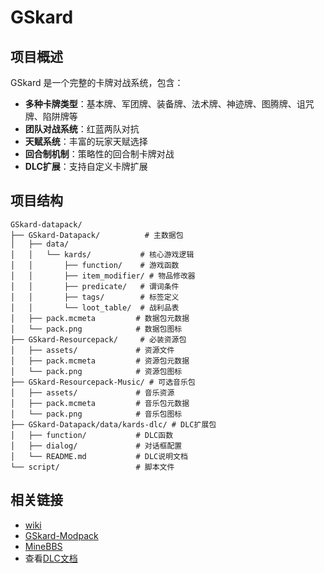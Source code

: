 # GSkard



## 项目概述

GSkard 是一个完整的卡牌对战系统，包含：
- **多种卡牌类型**：基本牌、军团牌、装备牌、法术牌、神迹牌、图腾牌、诅咒牌、陷阱牌等
- **团队对战系统**：红蓝两队对抗
- **天赋系统**：丰富的玩家天赋选择
- **回合制机制**：策略性的回合制卡牌对战
- **DLC扩展**：支持自定义卡牌扩展

## 项目结构

```
GSkard-datapack/
├── GSkard-Datapack/          # 主数据包
│   ├── data/
│   │   └── kards/           # 核心游戏逻辑
│   │       ├── function/    # 游戏函数
│   │       ├── item_modifier/ # 物品修改器
│   │       ├── predicate/   # 谓词条件
│   │       ├── tags/        # 标签定义
│   │       └── loot_table/  # 战利品表
│   ├── pack.mcmeta         # 数据包元数据
│   └── pack.png            # 数据包图标
├── GSkard-Resourcepack/     # 必装资源包
│   ├── assets/             # 资源文件
│   ├── pack.mcmeta         # 资源包元数据
│   └── pack.png            # 资源包图标
├── GSkard-Resourcepack-Music/ # 可选音乐包
│   ├── assets/             # 音乐资源
│   ├── pack.mcmeta         # 音乐包元数据
│   └── pack.png            # 音乐包图标
├── GSkard-Datapack/data/kards-dlc/ # DLC扩展包
│   ├── function/           # DLC函数
│   ├── dialog/             # 对话框配置
│   └── README.md           # DLC说明文档
└── script/                 # 脚本文件
```

## 相关链接

- [wiki](https://hartgs.yw-games.top)
- [GSkard-Modpack](https://modrinth.com/modpack/gskard-modpack)
- [MineBBS](https://www.minebbs.com/resources/gskard-pvp-pve.10186)
- 查看[DLC文档](./GSkard-Datapack/data/kards-dlc/README.md)